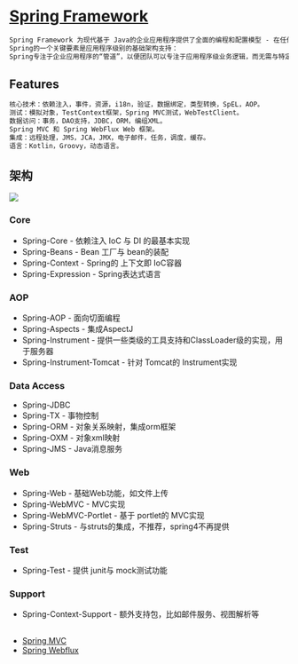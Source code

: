# [Spring Framework](https://spring.io/projects/spring-framework)
```md
Spring Framework 为现代基于 Java的企业应用程序提供了全面的编程和配置模型 - 在任何类型的部署平台上。
Spring的一个关键要素是应用程序级别的基础架构支持：
Spring专注于企业应用程序的“管道”，以便团队可以专注于应用程序级业务逻辑，而无需与特定部署环境建立不必要的联系。
```
## Features
```md
核心技术：依赖注入，事件，资源，i18n，验证，数据绑定，类型转换，SpEL，AOP。
测试：模拟对象，TestContext框架，Spring MVC测试，WebTestClient。
数据访问：事务，DAO支持，JDBC，ORM，编组XML。
Spring MVC 和 Spring WebFlux Web 框架。
集成：远程处理，JMS，JCA，JMX，电子邮件，任务，调度，缓存。
语言：Kotlin，Groovy，动态语言。
```
## 架构
![](z_pic/spring4-framework-runtime.png)

### Core
* Spring-Core - 依赖注入 IoC 与 DI 的最基本实现
* Spring-Beans - Bean 工厂与 bean的装配
* Spring-Context - Spring的 上下文即 IoC容器
* Spring-Expression - Spring表达式语言

### AOP
* Spring-AOP - 面向切面编程
* Spring-Aspects - 集成AspectJ
* Spring-Instrument - 提供一些类级的工具支持和ClassLoader级的实现，用于服务器
* Spring-Instrument-Tomcat - 针对 Tomcat的 Instrument实现

### Data Access
* Spring-JDBC
* Spring-TX - 事物控制
* Spring-ORM - 对象关系映射，集成orm框架
* Spring-OXM - 对象xml映射
* Spring-JMS - Java消息服务

### Web
* Spring-Web - 基础Web功能，如文件上传
* Spring-WebMVC - MVC实现
* Spring-WebMVC-Portlet - 基于 portlet的 MVC实现
* Spring-Struts - 与struts的集成，不推荐，spring4不再提供

### Test
* Spring-Test - 提供 junit与 mock测试功能

### Support
* Spring-Context-Support - 额外支持包，比如邮件服务、视图解析等

##
* [Spring MVC](Spring-MVC/README.md)
* [Spring Webflux](Spring-Webflux/README.md)

